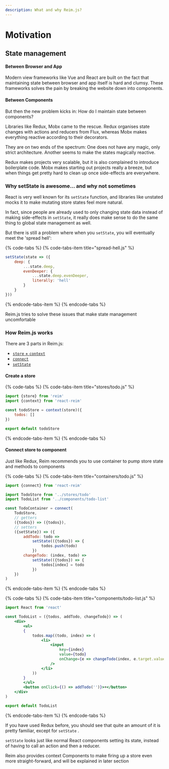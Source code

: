 ```yaml
---
description: What and why Reim.js?
---
```


# Motivation

## State management

#### Between Browser and App

Modern view frameworks like Vue and React are built on the fact that maintaining state between browser and app itself is hard and clumsy. These frameworks solves the pain by breaking the website down into components.

#### Between Components

But then the new problem kicks in: How do I maintain state between components?

Libraries like Redux, Mobx came to the rescue. Redux organises state changes with actions and reducers from Flux, whereas Mobx makes everything reactive according to their decorators.

They are on two ends of the spectrum: One does not have any magic, only strict architecture. Another seems to make the states magically reactive.

Redux makes projects very scalable, but it is also complained to introduce boilerplate code. Mobx makes starting out projects really a breeze, but when things get pretty hard to clean up once side-effects are everywhere.

### Why setState is awesome... and why not sometimes

React is very well known for its `setState` function, and libraries like unstated mocks it to make mutating store states feel more natural.

In fact, since people are already used to only changing state data instead of making side-effects in `setState`, it really does make sense to do the same thing to global state management as well.

But there is still a problem where when you `setState`, you will eventually meet the 'spread hell':

{% code-tabs %}
{% code-tabs-item title="spread-hell.js" %}
```jsx
setState(state => ({
    deep: {
        ...state.deep,
        evenDeeper: {
            ...state.deep.evenDeeper,
            literally: 'hell' 
        }
    }
}))
```
{% endcode-tabs-item %}
{% endcode-tabs %}

Reim.js tries to solve these issues that make state management uncomfortable

### How Reim.js works

There are 3 parts in Reim.js:

* [`store` + `context`](motivation.md#create-a-store)
* [`connect`](motivation.md#connect-store-to-component)
* [`setState`](motivation.md#connect-store-to-component)

#### Create a store

{% code-tabs %}
{% code-tabs-item title="stores/todo.js" %}
```jsx
import {store} from 'reim'
import {context} from 'react-reim'

const todoStore = context(store)({
    todos: []
})

export default todoStore
```
{% endcode-tabs-item %}
{% endcode-tabs %}

#### Connect store to component

Just like Redux, Reim recommends you to use container to pump store state and methods to components

{% code-tabs %}
{% code-tabs-item title="containers/todo.js" %}
```jsx
import {connect} from 'react-reim'

import TodoStore from '../stores/todo'
import TodoList from '../components/todo-list'

const TodoContainer = connect(
    TodoStore,
    // getters
    ({todos}) => ({todos}),
    // setters
    ({setState}) => ({
        addTodo: todo =>
            setState(({todos}) => {
                todos.push(todo)
            })
        changeTodo: (index, todo) =>
            setState(({todos}) => {
                todos[index] = todo
            })
    })
)
```
{% endcode-tabs-item %}
{% endcode-tabs %}

{% code-tabs %}
{% code-tabs-item title="components/todo-list.js" %}
```jsx
import React from 'react'

const TodoList = ({todos, addTodo, changeTodo}) => (
    <div>
        <ul>
        {
            todos.map((todo, index) => (
                <li>
                    <input
                        key={index}
                        value={todo}
                        onChange={e => changeTodo(index, e.target.value)}
                    />
                </li>
            ))
        }
        </ul>
        <button onClick={() => addTodo('')}>+</button>
    </div>
)

export default TodoList
```
{% endcode-tabs-item %}
{% endcode-tabs %}

If you have used Redux before, you should see that quite an amount of it is pretty familiar, except for `setState` .

`setState` looks just like normal React components setting its state, instead of having to call an action and then a reducer.

Reim also provides context Components to make firing up a store even more straight-forward, and will be explained in later section

